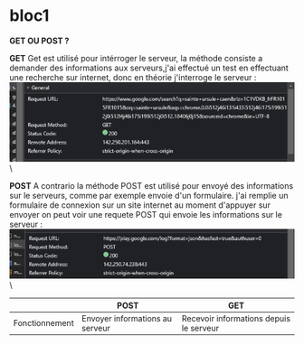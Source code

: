 # bloc1

**GET OU POST ?**

**GET**
Get est utilisé pour intérroger le serveur, la méthode consiste a demander des informations aux serveurs,j'ai effectué un test
en effectuant une recherche sur internet, donc en théorie j'interroge le serveur : ![Image](GETexemple.png)
\
\


**POST**
A contrario la méthode POST est utilisé pour envoyé des informations sur le serveurs, comme par exemple envoie d'un formulaire.
j'ai remplie un formulaire de connexion sur un site internet au moment d'appuyer sur envoyer on peut voir une requete POST 
qui envoie les informations sur le serveur : ![Image](POSTexemple.png)
\
\


|                    | POST                                     | GET                                       |
|--------------------|------------------------------------------|-------------------------------------------|
| Fonctionnement     | Envoyer informations au serveur          | Recevoir informations depuis le serveur   |
